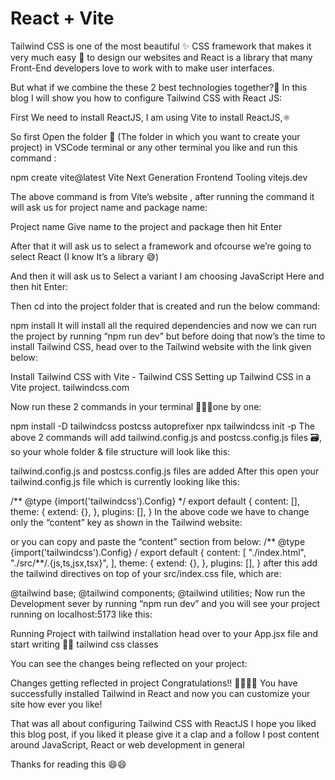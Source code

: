 # React + Vite

Tailwind CSS is one of the most beautiful ✨ CSS framework that makes it very much easy 🍃 to design our websites and React is a library that many Front-End developers love to work with to make user interfaces.

But what if we combine the these 2 best technologies together?🤔 In this blog I will show you how to configure Tailwind CSS with React JS:

First We need to install ReactJS, I am using Vite to install ReactJS,⚛️

So first Open the folder 📂 (The folder in which you want to create your project) in VSCode terminal or any other terminal you like and run this command :

npm create vite@latest Vite Next Generation Frontend Tooling vitejs.dev

The above command is from Vite’s website , after running the command it will ask us for project name and package name:

Project name Give name to the project and package then hit Enter

After that it will ask us to select a framework and ofcourse we’re going to select React (I know It’s a library 😅)

And then it will ask us to Select a variant I am choosing JavaScript Here and then hit Enter:

Then cd into the project folder that is created and run the below command:

npm install It will install all the required dependencies and now we can run the project by running “npm run dev” but before doing that now’s the time to install Tailwind CSS, head over to the Tailwind website with the link given below:

Install Tailwind CSS with Vite - Tailwind CSS Setting up Tailwind CSS in a Vite project. tailwindcss.com

Now run these 2 commands in your terminal 👨🏾‍💻one by one:

npm install -D tailwindcss postcss autoprefixer npx tailwindcss init -p The above 2 commands will add tailwind.config.js and postcss.config.js files 🗃️, so your whole folder & file structure will look like this:

tailwind.config.js and postcss.config.js files are added After this open your tailwind.config.js file which is currently looking like this:

/** @type {import('tailwindcss').Config} */ export default { content: [], theme: { extend: {}, }, plugins: [], } In the above code we have to change only the “content” key as shown in the Tailwind website:

or you can copy and paste the “content” section from below: /** @type {import('tailwindcss').Config} / export default { content: [ "./index.html", "./src/**/.{js,ts,jsx,tsx}", ], theme: { extend: {}, }, plugins: [], } after this add the tailwind directives on top of your src/index.css file, which are:

@tailwind base; @tailwind components; @tailwind utilities; Now run the Development sever by running “npm run dev” and you will see your project running on localhost:5173 like this:

Running Project with tailwind installation head over to your App.jsx file and start writing ✍🏾 tailwind css classes

You can see the changes being reflected on your project:

Changes getting reflected in project Congratulations!! 🥳🎉🥳🎊 You have successfully installed Tailwind in React and now you can customize your site how ever you like!

That was all about configuring Tailwind CSS with ReactJS I hope you liked this blog post, if you liked it please give it a clap and a follow I post content around JavaScript, React or web development in general

Thanks for reading this 😄😄
